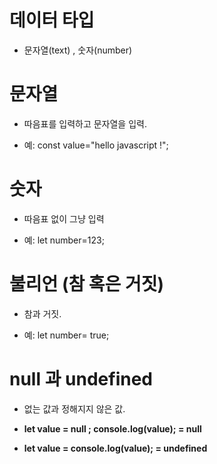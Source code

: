# 데이터 타입

- 문자열(text) , 숫자(number)

# 문자열

- 따음표를 입력하고 문자열을 입력. 

- 예: const value="hello javascript !";

# 숫자

- 따음표 없이 그냥 입력

- 예: let number=123;

# 불리언 (참 혹은 거짓)

- 참과 거짓.

- 예: let number= true;

# null 과 undefined

- 없는 값과 정해지지 않은 값.

-   <strong>let value = null ;
    console.log(value);
    = null</strong>

-   <strong>let value =
    console.log(value);
    = undefined</strong>
 

